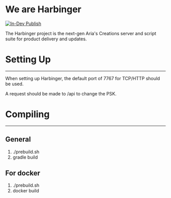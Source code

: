 We are Harbinger
=======

[![In-Dev Publish](https://github.com/AriasCreations/Harbinger/actions/workflows/PublishDocker.yaml/badge.svg)](https://github.com/AriasCreations/Harbinger/actions/workflows/PublishDocker.yaml)


The Harbinger project is the next-gen Aria's Creations server and script suite for product delivery and updates.


Setting Up
===
--------

When setting up Harbinger, the default port of 7767 for TCP/HTTP should be used.

A request should be made to /api to change the PSK.

Compiling
=========
-------

General
----
1. ./prebuild.sh
2. gradle build

For docker
----
1. ./prebuild.sh
2. docker build